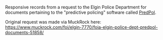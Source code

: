 Responsive records from a request to the Elgin Police Department for documents pertaining to the "predictive policing" software called [PredPol](https://www.predpol.com/).

Original request was made via MuckRock here: https://www.muckrock.com/foi/elgin-7770/foia-elgin-police-dept-predpol-documents-51858/
